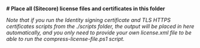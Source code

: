 **# Place all (Sitecore) license files and certificates in this folder**

*Note that if you run the Identity signing certificate and TLS HTTPS certificates scripts from the ./scripts folder, the output will be placed in here automatically, and you only need to provide your own license.xml file to be able to run the compress-license-file.ps1 script.*

